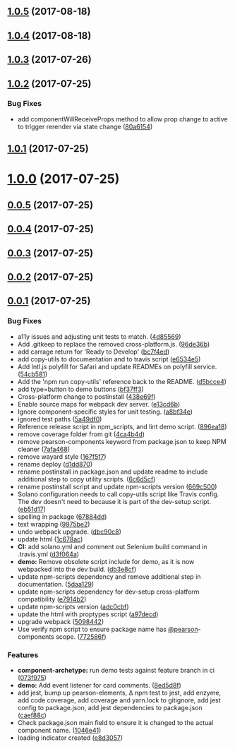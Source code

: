 <a name="1.0.5"></a>
## [1.0.5](https://github.com/Pearson-Higher-Ed/loading-indicator/compare/v1.0.4...v1.0.5) (2017-08-18)



<a name="1.0.4"></a>
## [1.0.4](https://github.com/Pearson-Higher-Ed/loading-indicator/compare/v1.0.3...v1.0.4) (2017-08-18)



<a name="1.0.3"></a>
## [1.0.3](https://github.com/Pearson-Higher-Ed/loading-indicator/compare/v1.0.2...v1.0.3) (2017-07-26)



<a name="1.0.2"></a>
## [1.0.2](https://github.com/Pearson-Higher-Ed/loading-indicator/compare/v1.0.1...v1.0.2) (2017-07-25)


### Bug Fixes

* add componentWillReceiveProps method to allow prop change to active to trigger rerender via state change ([80a6154](https://github.com/Pearson-Higher-Ed/loading-indicator/commit/80a6154))



<a name="1.0.1"></a>
## [1.0.1](https://github.com/Pearson-Higher-Ed/loading-indicator/compare/v1.0.0...v1.0.1) (2017-07-25)



<a name="1.0.0"></a>
# [1.0.0](https://github.com/Pearson-Higher-Ed/loading-indicator/compare/v0.0.5...v1.0.0) (2017-07-25)



<a name="0.0.5"></a>
## [0.0.5](https://github.com/Pearson-Higher-Ed/loading-indicator/compare/v0.0.4...v0.0.5) (2017-07-25)



<a name="0.0.4"></a>
## [0.0.4](https://github.com/Pearson-Higher-Ed/loading-indicator/compare/v0.0.3...v0.0.4) (2017-07-25)



<a name="0.0.3"></a>
## [0.0.3](https://github.com/Pearson-Higher-Ed/loading-indicator/compare/v0.0.2...v0.0.3) (2017-07-25)



<a name="0.0.2"></a>
## [0.0.2](https://github.com/Pearson-Higher-Ed/loading-indicator/compare/v0.0.1...v0.0.2) (2017-07-25)



<a name="0.0.1"></a>
## [0.0.1](https://github.com/Pearson-Higher-Ed/loading-indicator/compare/896ea18...v0.0.1) (2017-07-25)


### Bug Fixes

* a11y issues and adjusting unit tests to match. ([4d85569](https://github.com/Pearson-Higher-Ed/loading-indicator/commit/4d85569))
* Add .gitkeep to replace the removed cross-platform.js. ([96de36b](https://github.com/Pearson-Higher-Ed/loading-indicator/commit/96de36b))
* add carrage return for 'Ready to Develop' ([bc7f4ed](https://github.com/Pearson-Higher-Ed/loading-indicator/commit/bc7f4ed))
* add copy-utils to documentation and to travis script ([e6534e5](https://github.com/Pearson-Higher-Ed/loading-indicator/commit/e6534e5))
* Add Intl.js polyfill for Safari and update READMEs on polyfill service. ([54cb581](https://github.com/Pearson-Higher-Ed/loading-indicator/commit/54cb581))
* Add the 'npm run copy-utils' reference back to the README. ([d5bcce4](https://github.com/Pearson-Higher-Ed/loading-indicator/commit/d5bcce4))
* add type=button to demo buttons ([bf37ff3](https://github.com/Pearson-Higher-Ed/loading-indicator/commit/bf37ff3))
* Cross-platform change to postinstall ([438e69f](https://github.com/Pearson-Higher-Ed/loading-indicator/commit/438e69f))
* Enable source maps for webpack dev server. ([e13cd6b](https://github.com/Pearson-Higher-Ed/loading-indicator/commit/e13cd6b))
* Ignore component-specific styles for unit testing. ([a8bf34e](https://github.com/Pearson-Higher-Ed/loading-indicator/commit/a8bf34e))
* ignored test paths ([5a49df0](https://github.com/Pearson-Higher-Ed/loading-indicator/commit/5a49df0))
* Reference release script in npm_scripts, and lint demo script. ([896ea18](https://github.com/Pearson-Higher-Ed/loading-indicator/commit/896ea18))
* remove coverage folder from git ([4ca4b4d](https://github.com/Pearson-Higher-Ed/loading-indicator/commit/4ca4b4d))
* remove pearson-components keyword from package.json to keep NPM cleaner ([7afa468](https://github.com/Pearson-Higher-Ed/loading-indicator/commit/7afa468))
* remove wayard style ([167f5f7](https://github.com/Pearson-Higher-Ed/loading-indicator/commit/167f5f7))
* rename deploy ([d1dd870](https://github.com/Pearson-Higher-Ed/loading-indicator/commit/d1dd870))
* rename postinstall in package.json and update readme to include additional step to copy utility scripts. ([6c6d5cf](https://github.com/Pearson-Higher-Ed/loading-indicator/commit/6c6d5cf))
* rename postinstall script and update npm-scripts version ([669c500](https://github.com/Pearson-Higher-Ed/loading-indicator/commit/669c500))
* Solano configuration needs to call copy-utils script like Travis config. The dev doesn't need to because it is part of the dev-setup script. ([eb51d17](https://github.com/Pearson-Higher-Ed/loading-indicator/commit/eb51d17))
* spelling in package ([67884dd](https://github.com/Pearson-Higher-Ed/loading-indicator/commit/67884dd))
* text wrapping ([9975be2](https://github.com/Pearson-Higher-Ed/loading-indicator/commit/9975be2))
* undo webpack upgrade. ([dbc90c8](https://github.com/Pearson-Higher-Ed/loading-indicator/commit/dbc90c8))
* update html ([1c678ac](https://github.com/Pearson-Higher-Ed/loading-indicator/commit/1c678ac))
* **CI:** add solano.yml and comment out Selenium build command in .travis.yml ([d3f064a](https://github.com/Pearson-Higher-Ed/loading-indicator/commit/d3f064a))
* **demo:** Remove obsolete script include for demo, as it is now webpacked into the dev build. ([db3e8cf](https://github.com/Pearson-Higher-Ed/loading-indicator/commit/db3e8cf))
* update npm-scripts dependency and remove additional step in documentation. ([5daa129](https://github.com/Pearson-Higher-Ed/loading-indicator/commit/5daa129))
* update npm-scripts dependency for dev-setup cross-platform compatibility ([e7914b2](https://github.com/Pearson-Higher-Ed/loading-indicator/commit/e7914b2))
* update npm-scripts version ([adc0cbf](https://github.com/Pearson-Higher-Ed/loading-indicator/commit/adc0cbf))
* update the html with proptypes script ([a97decd](https://github.com/Pearson-Higher-Ed/loading-indicator/commit/a97decd))
* upgrade webpack ([5098442](https://github.com/Pearson-Higher-Ed/loading-indicator/commit/5098442))
* Use verify npm script to ensure package name has [@pearson](https://github.com/pearson)-components scope. ([772586f](https://github.com/Pearson-Higher-Ed/loading-indicator/commit/772586f))


### Features

* **component-archetype:** run demo tests against feature branch in ci ([073f975](https://github.com/Pearson-Higher-Ed/loading-indicator/commit/073f975))
* **demo:** Add event listener for card comments. ([8ed5d8f](https://github.com/Pearson-Higher-Ed/loading-indicator/commit/8ed5d8f))
* add jest, bump up pearson-elements, ∆ npm test to jest, add enzyme, add code coverage, add coverage and yarn.lock to gitignore, add jest config to package.json, add jest dependencies to package.json ([caef88c](https://github.com/Pearson-Higher-Ed/loading-indicator/commit/caef88c))
* Check package.json main field to ensure it is changed to the actual component name. ([1046e41](https://github.com/Pearson-Higher-Ed/loading-indicator/commit/1046e41))
* loading indicator created ([e8d3057](https://github.com/Pearson-Higher-Ed/loading-indicator/commit/e8d3057))



